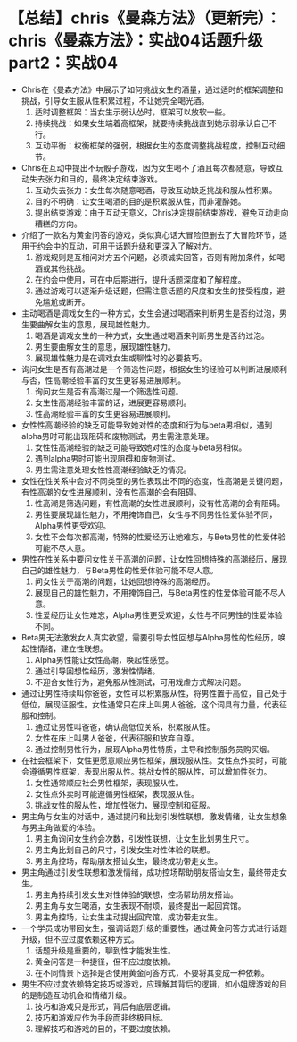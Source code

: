 # 【总结】chris《曼森方法》（更新完）：chris《曼森方法》：实战04话题升级part2：实战04

-   Chris在《曼森方法》中展示了如何挑战女生的酒量，通过适时的框架调整和挑战，引导女生服从性积累过程，不让她完全喝光酒。
    1.  适时调整框架：当女生示弱认怂时，框架可以放软一些。
    2.  持续挑战：如果女生端着高框架，就要持续挑战直到她示弱承认自己不行。
    3.  互动平衡：权衡框架的强弱，根据女生的态度调整挑战程度，控制互动细节。
-   Chris在互动中提出不玩骰子游戏，因为女生喝不了酒且每次都随意，导致互动失去张力和目的，最终决定结束游戏。
    1.  互动失去张力：女生每次随意喝酒，导致互动缺乏挑战和服从性积累。
    2.  目的不明确：让女生喝酒的目的是积累服从性，而非灌醉她。
    3.  提出结束游戏：由于互动无意义，Chris决定提前结束游戏，避免互动走向糟糕的方向。
-   介绍了一款名为黄金问答的游戏，类似真心话大冒险但删去了大冒险环节，适用于约会中的互动，可用于话题升级和更深入了解对方。
    1.  游戏规则是互相问对方五个问题，必须诚实回答，否则有附加条件，如喝酒或其他挑战。
    2.  在约会中使用，可在中后期进行，提升话题深度和了解程度。
    3.  通过游戏可以逐渐升级话题，但需注意话题的尺度和女生的接受程度，避免尴尬或断开。
-   主动喝酒是调戏女生的一种方式，女生会通过喝酒来判断男生是否约过泡，男生要曲解女生的意思，展现雄性魅力。
    1.  喝酒是调戏女生的一种方式，女生通过喝酒来判断男生是否约过泡。
    2.  男生要曲解女生的意思，展现雄性魅力。
    3.  展现雄性魅力是在调戏女生或聊性时的必要技巧。
-   询问女生是否有高潮过是一个筛选性问题，根据女生的经验可以判断进展顺利与否，性高潮经验丰富的女生更容易进展顺利。
    1.  询问女生是否有高潮过是一个筛选性问题。
    2.  女生性高潮经验丰富的话，进展更容易顺利。
    3.  性高潮经验丰富的女生更容易进展顺利。
-   女性性高潮经验的缺乏可能导致她对性的态度和行为与beta男相似，遇到alpha男时可能出现阻碍和废物测试，男生需注意处理。
    1.  女性性高潮经验的缺乏可能导致她对性的态度与beta男相似。
    2.  遇到alpha男时可能出现阻碍和废物测试。
    3.  男生需注意处理女性性高潮经验缺乏的情况。
-   女性在性关系中会对不同类型的男性表现出不同的态度，性高潮是关键问题，有性高潮的女性进展顺利，没有性高潮的会有阻碍。
    1.  性高潮是筛选问题，有性高潮的女性进展顺利，没有性高潮的会有阻碍。
    2.  男性要展现雄性魅力，不用掩饰自己，女性与不同男性性爱体验不同，Alpha男性更受欢迎。
    3.  女性不会每次都高潮，特殊的性爱经历让她难忘，与Beta男性的性爱体验可能不尽人意。
-   男性在性关系中要问女性关于高潮的问题，让女性回想特殊的高潮经历，展现自己的雄性魅力，与Beta男性的性爱体验可能不尽人意。
    1.  问女性关于高潮的问题，让她回想特殊的高潮经历。
    2.  展现自己的雄性魅力，不用掩饰自己，与Beta男性的性爱体验可能不尽人意。
    3.  性爱经历让女性难忘，Alpha男性更受欢迎，女性与不同男性的性爱体验不同。
-   Beta男无法激发女人真实欲望，需要引导女性回想与Alpha男性的性经历，唤起性情绪，建立性联想。
    1.  Alpha男性能让女性高潮，唤起性感觉。
    2.  通过引导回想性经历，激发性情绪。
    3.  不迎合女性行为，避免服从性测试，可用戏虐方式解决问题。
-   通过让男性持续叫你爸爸，女性可以积累服从性，将男性置于高位，自己处于低位，展现征服性。女性通常只在床上叫男人爸爸，这个词具有力量，代表征服和控制。
    1.  通过让男性叫爸爸，确认高低位关系，积累服从性。
    2.  女性在床上叫男人爸爸，代表征服和放弃自尊。
    3.  通过控制男性行为，展现Alpha男性特质，主导和控制服务员购买烟。
-   在社会框架下，女性更愿意顺应男性框架，展现服从性。女性点外卖时，可能会遵循男性框架，表现出服从性。挑战女性的服从性，可以增加性张力。
    1.  女性通常顺应社会男性框架，表现服从性。
    2.  女性点外卖时可能遵循男性框架，表现服从性。
    3.  挑战女性的服从性，增加性张力，展现控制和征服。
-   男主角与女生的对话中，通过提问和比划引发性联想，激发情绪，让女生想象与男主角做爱的体验。
    1.  男主角询问女生约会次数，引发性联想，让女生比划男生尺寸。
    2.  男主角比划自己的尺寸，引发女生对性体验的联想。
    3.  男主角控场，帮助朋友搭讪女生，最终成功带走女生。
-   男主角通过引发性联想和激发情绪，成功控场帮助朋友搭讪女生，最终带走女生。
    1.  男主角持续引发女生对性体验的联想，控场帮助朋友搭讪。
    2.  男主角与女生喝酒，女生表现不耐烦，最终提出一起回宾馆。
    3.  男主角控场，让女生主动提出回宾馆，成功带走女生。
-   一个学员成功带回女生，强调话题升级的重要性，通过黄金问答方式进行话题升级，但不应过度依赖这种方式。
    1.  话题升级是重要的，聊到性才能发生性。
    2.  黄金问答是一种捷径，但不应过度依赖。
    3.  在不同情景下选择是否使用黄金问答方式，不要将其变成一种依赖。
-   男生不应过度依赖特定技巧或游戏，应理解其背后的逻辑，如小姐牌游戏的目的是制造互动机会和情绪升级。
    1.  技巧和游戏只是形式，背后有底层逻辑。
    2.  技巧和游戏应作为手段而非终极目标。
    3.  理解技巧和游戏的目的，不要过度依赖。
